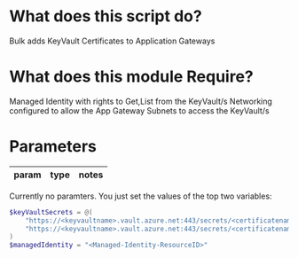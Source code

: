 # What does this script do?
Bulk adds KeyVault Certificates to Application Gateways 

# What does this module Require?
Managed Identity with rights to Get,List from the KeyVault/s
Networking configured to allow the App Gateway Subnets to access the KeyVault/s

# Parameters
param | type | notes
------|------|------

Currently no paramters.  You just set the values of the top two variables:

```powershell
$keyVaultSecrets = @(
    "https://<keyvaultname>.vault.azure.net:443/secrets/<certificatename>/",
    "https://<keyvaultname>.vault.azure.net:443/secrets/<certificatename>/"
)
$managedIdentity = "<Managed-Identity-ResourceID>"
```